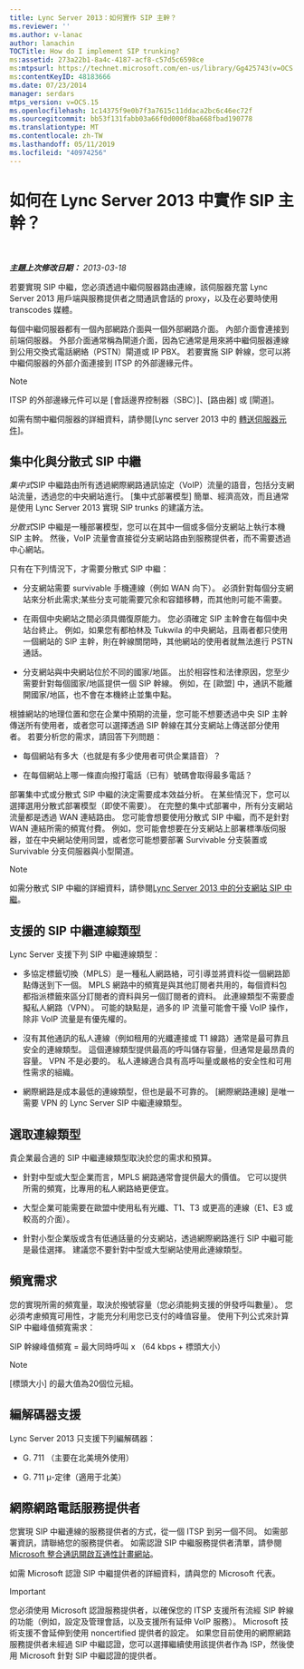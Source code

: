 ```yaml
---
title: Lync Server 2013：如何實作 SIP 主幹？
ms.reviewer: ''
ms.author: v-lanac
author: lanachin
TOCTitle: How do I implement SIP trunking?
ms:assetid: 273a22b1-8a4c-4187-acf8-c57d5c6598ce
ms:mtpsurl: https://technet.microsoft.com/en-us/library/Gg425743(v=OCS.15)
ms:contentKeyID: 48183666
ms.date: 07/23/2014
manager: serdars
mtps_version: v=OCS.15
ms.openlocfilehash: 1c14375f9e0b7f3a7615c11ddaca2bc6c46ec72f
ms.sourcegitcommit: bb53f131fabb03a66f0d000f8ba668fbad190778
ms.translationtype: MT
ms.contentlocale: zh-TW
ms.lasthandoff: 05/11/2019
ms.locfileid: "40974256"
---
```

<div data-xmlns="http://www.w3.org/1999/xhtml">

<div class="topic" data-xmlns="http://www.w3.org/1999/xhtml" data-msxsl="urn:schemas-microsoft-com:xslt" data-cs="http://msdn.microsoft.com/en-us/">

<div data-asp="http://msdn2.microsoft.com/asp">

# <a name="how-do-i-implement-sip-trunking-in-lync-server-2013"></a>如何在 Lync Server 2013 中實作 SIP 主幹？

</div>

<div id="mainSection">

<div id="mainBody">

<span> </span>

_**主題上次修改日期：** 2013-03-18_

若要實現 SIP 中繼，您必須透過中繼伺服器路由連線，該伺服器充當 Lync Server 2013 用戶端與服務提供者之間通訊會話的 proxy，以及在必要時使用 transcodes 媒體。

每個中繼伺服器都有一個內部網路介面與一個外部網路介面。 內部介面會連接到前端伺服器。 外部介面通常稱為閘道介面，因為它通常是用來將中繼伺服器連線到公用交換式電話網絡（PSTN）閘道或 IP PBX。 若要實施 SIP 幹線，您可以將中繼伺服器的外部介面連接到 ITSP 的外部邊緣元件。

<div>


> [!NOTE]  
> ITSP 的外部邊緣元件可以是 [會話邊界控制器（SBC）]、[路由器] 或 [閘道]。



</div>

如需有關中繼伺服器的詳細資料，請參閱[Lync server 2013 中的 [轉送伺服器元件](lync-server-2013-mediation-server-component.md)]。

<div>

## <a name="centralized-vs-distributed-sip-trunking"></a>集中化與分散式 SIP 中繼

*集中式*SIP 中繼路由所有透過網際網路通訊協定（VoIP）流量的語音，包括分支網站流量，透過您的中央網站進行。 [集中式部署模型] 簡單、經濟高效，而且通常是使用 Lync Server 2013 實現 SIP trunks 的建議方法。

*分散式*SIP 中繼是一種部署模型，您可以在其中一個或多個分支網站上執行本機 SIP 主幹。 然後，VoIP 流量會直接從分支網站路由到服務提供者，而不需要透過中心網站。

只有在下列情況下，才需要分散式 SIP 中繼：

  - 分支網站需要 survivable 手機連線（例如 WAN 向下）。 必須針對每個分支網站來分析此需求;某些分支可能需要冗余和容錯移轉，而其他則可能不需要。

  - 在兩個中央網站之間必須具備復原能力。 您必須確定 SIP 主幹會在每個中央站台終止。 例如，如果您有都柏林及 Tukwila 的中央網站，且兩者都只使用一個網站的 SIP 主幹，則在幹線關閉時，其他網站的使用者就無法進行 PSTN 通話。

  - 分支網站與中央網站位於不同的國家/地區。 出於相容性和法律原因，您至少需要針對每個國家/地區提供一個 SIP 幹線。 例如，在 [歐盟] 中，通訊不能離開國家/地區，也不會在本機終止並集中點。

根據網站的地理位置和您在企業中預期的流量，您可能不想要透過中央 SIP 主幹傳送所有使用者，或者您可以選擇透過 SIP 幹線在其分支網站上傳送部分使用者。 若要分析您的需求，請回答下列問題：

  - 每個網站有多大（也就是有多少使用者可供企業語音）？

  - 在每個網站上哪一條直向撥打電話（已有）號碼會取得最多電話？

部署集中式或分散式 SIP 中繼的決定需要成本效益分析。 在某些情況下，您可以選擇選用分散式部署模型（即使不需要）。 在完整的集中式部署中，所有分支網站流量都是透過 WAN 連結路由。 您可能會想要使用分散式 SIP 中繼，而不是針對 WAN 連結所需的頻寬付費。 例如，您可能會想要在分支網站上部署標準版伺服器，並在中央網站使用同盟，或者您可能想要部署 Survivable 分支裝置或 Survivable 分支伺服器與小型閘道。

<div>


> [!NOTE]  
> 如需分散式 SIP 中繼的詳細資料，請參閱<A href="lync-server-2013-branch-site-sip-trunking.md">Lync Server 2013 中的分支網站 SIP 中繼</A>。



</div>

</div>

<div>

## <a name="supported-sip-trunking-connection-types"></a>支援的 SIP 中繼連線類型

Lync Server 支援下列 SIP 中繼連線類型：

  - 多協定標籤切換（MPLS）是一種私人網路絡，可引導並將資料從一個網路節點傳送到下一個。 MPLS 網路中的頻寬是與其他訂閱者共用的，每個資料包都指派標籤來區分訂閱者的資料與另一個訂閱者的資料。 此連線類型不需要虛擬私人網路（VPN）。 可能的缺點是，過多的 IP 流量可能會干擾 VoIP 操作，除非 VoIP 流量是有優先權的。

  - 沒有其他通訊的私人連線（例如租用的光纖連接或 T1 線路）通常是最可靠且安全的連線類型。 這個連線類型提供最高的呼叫儲存容量，但通常是最昂貴的容量。 VPN 不是必要的。 私人連線適合具有高呼叫量或嚴格的安全性和可用性需求的組織。

  - 網際網路是成本最低的連線類型，但也是最不可靠的。 [網際網路連線] 是唯一需要 VPN 的 Lync Server SIP 中繼連線類型。

<div>

## <a name="selecting-a-connection-type"></a>選取連線類型

貴企業最合適的 SIP 中繼連線類型取決於您的需求和預算。

  - 針對中型或大型企業而言，MPLS 網路通常會提供最大的價值。 它可以提供所需的頻寬，比專用的私人網路絡更便宜。

  - 大型企業可能需要在歐盟中使用私有光纖、T1、T3 或更高的連線（E1、E3 或較高的介面）。

  - 針對小型企業版或含有低通話量的分支網站，透過網際網路進行 SIP 中繼可能是最佳選擇。 建議您不要針對中型或大型網站使用此連線類型。

</div>

</div>

<div>

## <a name="bandwidth-requirements"></a>頻寬需求

您的實現所需的頻寬量，取決於撥號容量（您必須能夠支援的併發呼叫數量）。 您必須考慮頻寬可用性，才能充分利用您已支付的峰值容量。 使用下列公式來計算 SIP 中繼峰值頻寬需求：

SIP 幹線峰值頻寬 = 最大同時呼叫 x （64 kbps + 標頭大小）

<div>


> [!NOTE]  
> [標頭大小] 的最大值為20個位元組。



</div>

</div>

<div>

## <a name="codec-support"></a>編解碼器支援

Lync Server 2013 只支援下列編解碼器：

  - G. 711 （主要在北美境外使用）

  - G. 711 μ-定律（適用于北美）

</div>

<div>

## <a name="internet-telephony-service-provider"></a>網際網路電話服務提供者

您實現 SIP 中繼連線的服務提供者的方式，從一個 ITSP 到另一個不同。 如需部署資訊，請聯絡您的服務提供者。 如需認證 SIP 中繼服務提供者清單，請參閱[Microsoft 整合通訊開啟互通性計畫網站](http://go.microsoft.com/fwlink/?linkid=287029)。

如需 Microsoft 認證 SIP 中繼提供者的詳細資料，請與您的 Microsoft 代表。

<div>


> [!IMPORTANT]  
> 您必須使用 Microsoft 認證服務提供者，以確保您的 ITSP 支援所有流經 SIP 幹線的功能（例如，設定及管理會話，以及支援所有延伸 VoIP 服務）。 Microsoft 技術支援不會延伸到使用 noncertified 提供者的設定。 如果您目前使用的網際網路服務提供者未經過 SIP 中繼認證，您可以選擇繼續使用該提供者作為 ISP，然後使用 Microsoft 針對 SIP 中繼認證的提供者。



</div>

</div>

</div>

<span> </span>

</div>

</div>

</div>

